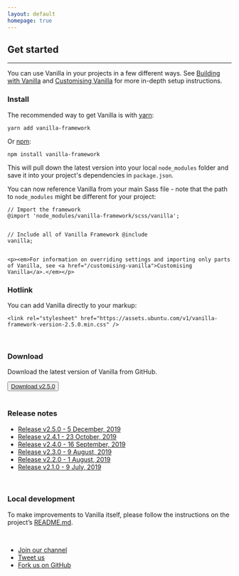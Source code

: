 ```yaml
---
layout: default
homepage: true
---
```


## Get started

<hr>

You can use Vanilla in your projects in a few different ways. See [Building with Vanilla](/building-vanilla) and [Customising Vanilla](/customising-vanilla) for more in-depth setup instructions.

<h3>Install</h3>
<div class="row">
  <div class="col-6">
    <p>The recommended way to get Vanilla is with <a href="https://www.yarnpkg.com/" class="p-link--external">yarn</a>:</p>
    <pre><code>yarn add vanilla-framework</code></pre>
    <p>Or <a href="https://www.npmjs.com/" class="p-link--external">npm</a>:</p>
    <pre><code>npm install vanilla-framework</code></pre>
    <p>This will pull down the latest version into your local <code>node_modules</code> folder and save it into your project's dependencies in <code>package.json</code>.</p>
  </div>
  <div class="col-6">
    <p>You can now reference Vanilla from your main Sass file - note that the path to <code>node_modules</code> might be different for your project:</p>
    <pre><code>// Import the framework
@import 'node_modules/vanilla-framework/scss/vanilla';

// Include all of Vanilla Framework
@include vanilla;</code></pre>

    <p><em>For information on overriding settings and importing only parts of Vanilla, see <a href="/customising-vanilla">Customising Vanilla</a>.</em></p>

  </div>
</div>

<div class="row">
  <div class="col-12">
    <h3>Hotlink</h3>
    <p>You can add Vanilla directly to your markup:</p>
    <pre><code>&lt;link rel="stylesheet" href="https://assets.ubuntu.com/v1/vanilla-framework-version-2.5.0.min.css" /&gt;</code></pre>
  </div>
</div>

<br>

<div class="row">
  <div class="col-12">
    <h3>Download</h3>
    <p>Download the latest version of Vanilla from GitHub.</p>
    <button class="p-button--positive"><a href="https://github.com/canonical-web-and-design/vanilla-framework/archive/v2.5.0.zip">Download v2.5.0</a></button>
  </div>
</div>

<br>

<div class="row">
<h3>Release notes</h3>
<div class="row">
    <ul class="p-list--divided is-split">
      <li class="p-list__item"><a href="https://github.com/canonical-web-and-design/vanilla-framework/releases/tag/v2.5.0">Release v2.5.0 - 5 December, 2019</a></li>
      <li class="p-list__item"><a href="https://github.com/canonical-web-and-design/vanilla-framework/releases/tag/v2.4.1">Release v2.4.1 - 23 October, 2019</a></li>
      <li class="p-list__item"><a href="https://github.com/canonical-web-and-design/vanilla-framework/releases/tag/v2.4.0">Release v2.4.0 - 16 September, 2019</a></li>
      <li class="p-list__item"><a href="https://github.com/canonical-web-and-design/vanilla-framework/releases/tag/v2.3.0">Release v2.3.0 - 9 August, 2019</a></li>
      <li class="p-list__item"><a href="https://github.com/canonical-web-and-design/vanilla-framework/releases/tag/v2.2.0">Release v2.2.0 - 1 August, 2019</a></li>
      <li class="p-list__item"><a href="https://github.com/canonical-web-and-design/vanilla-framework/releases/tag/v2.1.0">Release v2.1.0 - 9 July, 2019</a></li>
    </ul>
  </div>
  </div>

  <br>

  <div class="row">
  <div class="col-12">
  <h3>Local development</h3>
  <p>To make improvements to Vanilla itself, please follow the instructions on the project’s <a href="https://github.com/canonical-web-and-design/vanilla-framework#vanilla-framework" class="p-link--external">README.md</a>.</p>

  <br>

  <ul class="p-inline-list">
    <li class="p-inline-list__item"><i class="p-list__icon--slack"></i><a href="https://vanillaframework.slack.com/">Join our channel</a></li>
    <li class="p-inline-list__item"><i class="p-list__icon--twitter"></i><a href="https://twitter.com/vanillaframewrk">Tweet us</a></li>
    <li class="p-inline-list__item"><i class="p-list__icon--github"></i><a href="https://github.com/canonical-web-and-design/vanilla-framework/issues/new">Fork us on GitHub</a></li>
  </ul>
  </div>
</div>
